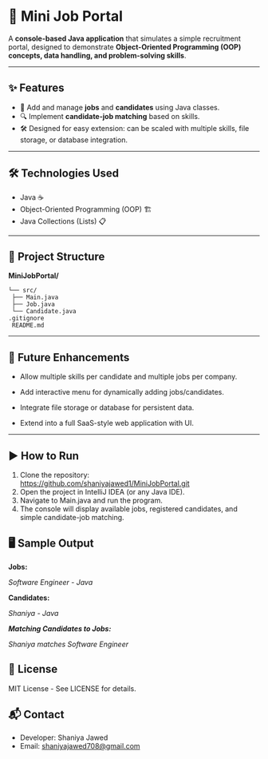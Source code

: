 # 🚀 Mini Job Portal

A **console-based Java application** that simulates a simple recruitment portal, designed to demonstrate **Object-Oriented Programming (OOP) concepts, data handling, and problem-solving skills**.

---

## ✨ Features
- 💼 Add and manage **jobs** and **candidates** using Java classes.
- 🔍 Implement **candidate-job matching** based on skills.
- 🛠️ Designed for easy extension: can be scaled with multiple skills, file storage, or database integration.

---

## 🛠️ Technologies Used
- Java ☕
- Object-Oriented Programming (OOP) 🏗️
- Java Collections (Lists) 📋

---

## 📂 Project Structure

**MiniJobPortal/**

    └── src/
     ├── Main.java
     ├── Job.java
     └── Candidate.java
    .gitignore
     README.md


---
## 🚀 Future Enhancements

- Allow multiple skills per candidate and multiple jobs per company.

- Add interactive menu for dynamically adding jobs/candidates.

- Integrate file storage or database for persistent data.

- Extend into a full SaaS-style web application with UI.
---
## ▶️ How to Run

1. Clone the repository: https://github.com/shaniyajawed1/MiniJobPortal.git
2. Open the project in IntelliJ IDEA (or any Java IDE).
3. Navigate to Main.java and run the program.
4. The console will display available jobs, registered candidates, and simple candidate-job matching.

##  🖥️ Sample Output

**Jobs:**

_Software Engineer - Java_

**Candidates:**

_Shaniya - Java_

_**Matching Candidates to Jobs:**_

_Shaniya matches Software Engineer_

## 📜 License

MIT License - See LICENSE for details.

## 📬 Contact

- Developer: Shaniya Jawed
- Email: shaniyajawed708@gmail.com
